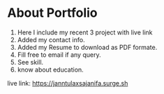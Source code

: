 # About Portfolio

1. Here I include my recent 3 project with live link
2. Added my contact info.
3. Added my Resume to download as PDF formate.
4. Fill free to email if any query.
5. See skill.
6. know about education.

live link: https://janntulaxsajanifa.surge.sh